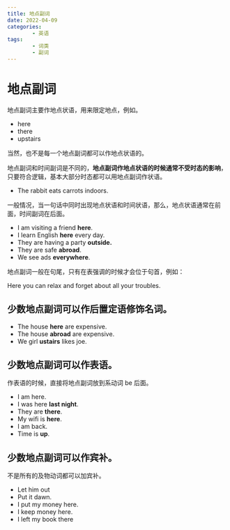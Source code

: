 ```yaml
---
title: 地点副词
date: 2022-04-09
categories:
        - 英语
tags:
        - 词类
        - 副词
---
```


# 地点副词

地点副词主要作地点状语，用来限定地点，例如。

- here
- there
- upstairs

当然，也不是每一个地点副词都可以作地点状语的。

地点副词和时间副词是不同的，**地点副词作地点状语的时候通常不受时态的影响**，只要符合逻辑，基本大部分时态都可以用地点副词作状语。

- The rabbit eats carrots indoors.

一般情况，当一句话中同时出现地点状语和时间状语，那么，地点状语通常在前面，时间副词在后面。

- I am visiting a friend **here**.
- I learn English **here** every day.
- They are having a party **outside.**
- They are safe **abroad**.
- We see ads **everywhere**.

地点副词一般在句尾，只有在表强调的时候才会位于句首，例如：

Here you can relax and forget about all your troubles.

## 少数地点副词可以作后置定语修饰名词。

- The house **here** are expensive.
- The house **abroad** are expensive.
- We girl **ustairs** likes joe.

## 少数地点副词可以作表语。

作表语的时候，直接将地点副词放到系动词 be 后面。

- I am here.
- I was here **last night**.
- They are **there**.
- My wifi is **here**.
- I am back.
- Time is **up**.

## 少数地点副词可以作宾补。

不是所有的及物动词都可以加宾补。

- Let him out
- Put it dawn.
- I put my money here.
- I keep money here.
- I left my book there
